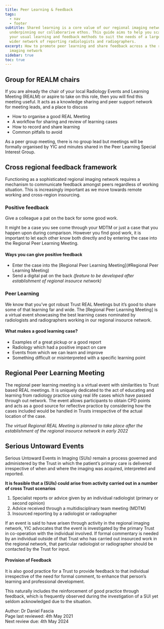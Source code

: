 ```yaml
---
title: Peer Learning & Feedback
tags:
  - nav
  - footer
subtitle: Shared learning is a core value of our regional imaging network
  underpinning our collaborarive ethos. This guide aims to help you scale up
  your usual learning and feedback methods to suit the needs of a larger and
  wider network of reporting radiologists and radiographers.
excerpt: How to promote peer learning and share feedback across a the regional
  imaging network
sidebar: true
toc: true
---
```

## Group for REALM chairs

If you are already the chair of your local Radiology Events and Learning Meeting (REALM) or aspire to take on this role, then you will find this meeting useful. It acts as a knowledge sharing and peer support network for meeting leads, and a place to discuss

* How to organise a good REAL Meeting
* A workflow for sharing and review of learning cases
* How to record and share learning
* Common pitfalls to avoid

As a peer group meeting, there is no group lead but meetings will be formally organised by YIC and minutes shared in the Peer Learning Special Interest Group.

## Cross regional feedback framework

Functioning as a sophisticated regional imaging network requires a mechanism to communicate feedback amongst peers regardless of working situation. This is increasingly important as we move towards remote working and cross-region insourcing.

### Positive feedback

Give a colleague a pat on the back for some good work.

It might be a case you see come through your MDTM or just a case that you happen upon during comparison. However you find good work, it is important to let each other know both directly and by entering the case into the Regional Peer Learning Meeting.

#### Ways you can give positive feedback

* Enter the case into the \[Regional Peer Learning Meeting](#Regional Peer Learning Meeting)
* Send a digital pat on the back *(feature to be developed after establishment of regional insource network)*

### Peer Learning

We know that you’ve got robust Trust REAL Meetings but it’s good to share some of that learning far and wide. The \[Regional Peer Learning Meeting] is a virtual event showcasing the best learning cases nominated by radiologists and radiographers working in our regional insource network.

#### What makes a good learning case?

* Examples of a great pickup or a good report
* Radiology which had a positive impact on care
* Events from which we can learn and improve
* Something difficult or misinterpreted with a specific learning point

## Regional Peer Learning Meeting

The regional peer learning meeting is a virtual event with similarities to Trust based REAL meetings. It is uniquely dedicated to the act of educating and learning from radiology practice using real life cases which have passed through out network. The event allows participants to obtain CPD points and acts as a good source for reflective practice by considering how the cases included would be handled in Trusts irrespective of the actual location of the case.

*The virtual Regional REAL Meeting is planned to take place after the establishment of the regional insource network in early 2022*

## Serious Untoward Events

Serious Untoward Events in Imaging (SUIs) remain a process governed and administered by the Trust in which the patient’s primary care is delivered irrespective of when and where the imaging was acquired, interpreted and reported.

**It is feasible that a (SUIs) could arise from activity carried out in a number of cross Trust scenarios**

1. Specialist reports or advice given by an individual radiologist (primary or second opinion)
2. Advice received through a multidisciplinary team meeting (MDTM)
3. Insourced reporting by a radiologist or radiographer

If an event is said to have arisen through activity in the regional imaging network, YIC advocates that the event is investigated by the primary Trust in co-operation with the individual involved. If formal commentary is needed by an individual outside of that Trust who has carried out insourced work in the regional network, that particular radiologist or radiographer should be contacted by the Trust for input.

#### Provision of Feedback

It is also good practice for a Trust to provide feedback to that individual irrespective of the need for formal comment, to enhance that person’s learning and professional development.

This naturally includes the reinforcement of good practice through feedback, which is frequently observed during the investigation of a SUI yet seldom acknowledged due to the situation.

Author: Dr Daniel Fascia\
Page last reviewed: 4th May 2021\
Next review due: 4th May 2024